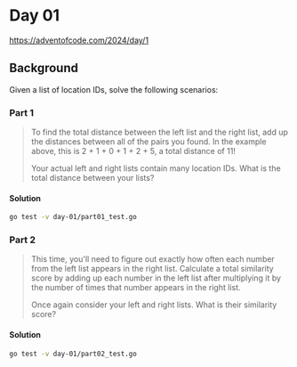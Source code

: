 # Day 01

https://adventofcode.com/2024/day/1

## Background

Given a list of location IDs, solve the following scenarios:

### Part 1

> To find the total distance between the left list and the right list, add up
> the distances between all of the pairs you found. In the example above, this
> is 2 + 1 + 0 + 1 + 2 + 5, a total distance of 11!
>
> Your actual left and right lists contain many location IDs. What is the total
> distance between your lists?

#### Solution

```sh
go test -v day-01/part01_test.go
```

### Part 2

> This time, you'll need to figure out exactly how often each number from the
> left list appears in the right list. Calculate a total similarity score by
> adding up each number in the left list after multiplying it by the number of
> times that number appears in the right list.
>
> Once again consider your left and right lists. What is their similarity
> score?

#### Solution

```sh
go test -v day-01/part02_test.go
```
